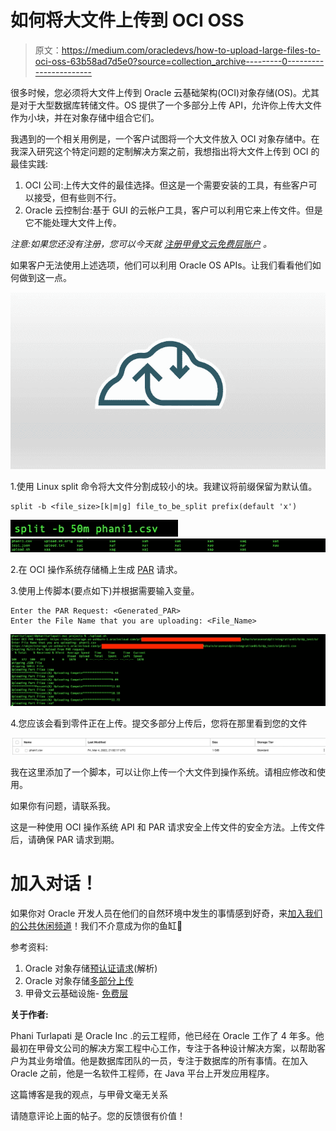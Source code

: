 # 如何将大文件上传到 OCI OSS

> 原文：<https://medium.com/oracledevs/how-to-upload-large-files-to-oci-oss-63b58ad7d5e0?source=collection_archive---------0----------------------->

很多时候，您必须将大文件上传到 Oracle 云基础架构(OCI)对象存储(OS)。尤其是对于大型数据库转储文件。OS 提供了一个多部分上传 API，允许你上传大文件作为小块，并在对象存储中组合它们。

我遇到的一个相关用例是，一个客户试图将一个大文件放入 OCI 对象存储中。在我深入研究这个特定问题的定制解决方案之前，我想指出将大文件上传到 OCI 的最佳实践:

1.  OCI 公司:上传大文件的最佳选择。但这是一个需要安装的工具，有些客户可以接受，但有些则不行。
2.  Oracle 云控制台:基于 GUI 的云帐户工具，客户可以利用它来上传文件。但是它不能处理大文件上传。

*注意:如果您还没有注册，您可以今天就* [*注册甲骨文云免费层账户*](https://signup.cloud.oracle.com/?language=en&sourceType=:ow:de:te::::RC_WWMK220210P00062:Medium_uploadLargeFilesOCIandOS&intcmp=:ow:de:te::::RC_WWMK220210P00062:Medium_uploadLargeFilesOCIandOS) *。*

如果客户无法使用上述选项，他们可以利用 Oracle OS APIs。让我们看看他们如何做到这一点。

![](img/6142ce6df71699c00507ae284287079e.png)

1.使用 Linux split 命令将大文件分割成较小的块。我建议将前缀保留为默认值。

```
split -b <file_size>[k|m|g] file_to_be_split prefix(default 'x')
```

![](img/eb889a75eeac9d584491771c0b37c9ea.png)![](img/67d5923115ba1bdb76a51b4b4e17b9fd.png)

2.在 OCI 操作系统存储桶上生成 [PAR](https://docs.oracle.com/en-us/iaas/Content/Object/Tasks/usingpreauthenticatedrequests.htm) 请求。

3.使用上传脚本(要点如下)并根据需要输入变量。

```
Enter the PAR Request: <Generated_PAR>
Enter the File Name that you are uploading: <File_Name>
```

![](img/69f6b04e53e877c4e09afb9185660fdd.png)

4.您应该会看到零件正在上传。提交多部分上传后，您将在那里看到您的文件

![](img/4dd98016591042d97347e56fc16b7966.png)

我在这里添加了一个脚本，可以让你上传一个大文件到操作系统。请相应修改和使用。

如果你有问题，请联系我。

这是一种使用 OCI 操作系统 API 和 PAR 请求安全上传文件的安全方法。上传文件后，请确保 PAR 请求到期。

# 加入对话！

如果你对 Oracle 开发人员在他们的自然环境中发生的事情感到好奇，来[加入我们的公共休闲频道](https://join.slack.com/t/oracledevrel/shared_invite/zt-uffjmwh3-ksmv2ii9YxSkc6IpbokL1g?customTrackingParam=:ex:tb:::::RC_WWMK220210P00062:Medium_uploadlargeOCIandOSfiles)！我们不介意成为你的鱼缸🐠

参考资料:

1.  Oracle 对象存储[预认证请求](https://docs.oracle.com/en-us/iaas/Content/Object/Tasks/usingpreauthenticatedrequests.htm)(解析)
2.  Oracle 对象存储[多部分上传](https://docs.oracle.com/en-us/iaas/Content/Object/Tasks/usingmultipartuploads.htm)
3.  甲骨文云基础设施- [免费层](https://www.oracle.com/cloud/free/)

**关于作者:**

Phani Turlapati 是 Oracle Inc .的云工程师，他已经在 Oracle 工作了 4 年多。他最初在甲骨文公司的解决方案工程中心工作，专注于各种设计解决方案，以帮助客户为其业务增值。他是数据库团队的一员，专注于数据库的所有事情。在加入 Oracle 之前，他是一名软件工程师，在 Java 平台上开发应用程序。

这篇博客是我的观点，与甲骨文毫无关系

请随意评论上面的帖子。您的反馈很有价值！